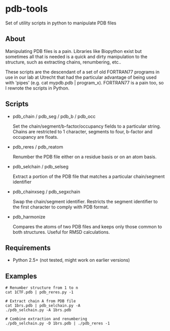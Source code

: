 pdb-tools
================================================
Set of utility scripts in python to manipulate PDB files

About
---------

Manipulating PDB files is a pain. Libraries like Biopython exist but sometimes all that is needed is a quick
and dirty manipulation to the structure, such as extracting chains, renumbering, etc..

These scripts are the descendant of a set of old FORTRAN77 programs in use in our lab at Utrecht that had the 
particular advantage of being used with 'pipes' (e.g. cat mypdb.pdb | program_x). FORTRAN77 is a pain too,
so I rewrote the scripts in Python.

Scripts
-----------
* pdb_chain / pdb_seg / pdb_b / pdb_occ

   Set the chain/segment/b-factor/occupancy fields to a particular string. Chains are restricted to 1 character, segments to four, b-factor and occupancy are floats.
                                                                                                                   
* pdb_reres / pdb_reatom

   Renumber the PDB file either on a residue basis or on an atom basis.

* pdb_selchain / pdb_selseg

   Extract a portion of the PDB file that matches a particular chain/segment identifier

* pdb_chainxseg / pdb_segxchain

   Swap the chain/segment identifier. Restricts the segment identifier to the first character to comply with PDB format.

* pdb_harmonize

   Compares the atoms of two PDB files and keeps only those common to both structures. Useful for RMSD calculations.
   
Requirements
------------

* Python 2.5+ (not tested, might work on earlier versions)
                                                             
Examples
------------

```
# Renumber structure from 1 to n
cat 1CTF.pdb | pdb_reres.py -1  

# Extract chain A from PDB file
cat 1brs.pdb | pdb_selchain.py -A
./pdb_selchain.py -A 1brs.pdb

# Combine extraction and renumbering
./pdb_selchain.py -D 1brs.pdb | ./pdb_reres -1
```
